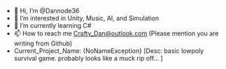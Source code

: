 - 👋 Hi, I’m @Dannode36
- 👀 I’m interested in Unity, Music, AI, and Simulation
- 🌱 I’m currently learning C#
- 📫 How to reach me Crafty_Dan@outlook.com (Please mention you are writing from Github)
- Current_Project_Name: {NoNameException} [Desc: basic lowpoly survival game. probably looks like a muck rip off... ]

<!---
Dannode36/Dannode36 is a ✨ special ✨ repository because its `README.md` (this file) appears on your GitHub profile.
You can click the Preview link to take a look at your changes.
--->
